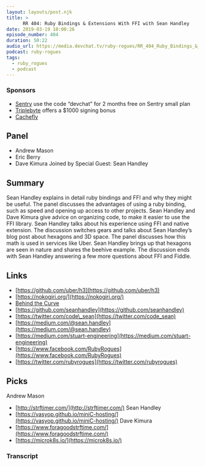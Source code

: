 ```yaml
---
layout: layouts/post.njk
title: >
      RR 404: Ruby Bindings & Extensions With FFI with Sean Handley
date: 2019-03-19 10:00:26
episode_number: 404
duration: 50:22
audio_url: https://media.devchat.tv/ruby-rogues/RR_404_Ruby_Bindings_&_Extensions_Get_In_The_C_with_Sean_Handley.mp3
podcast: ruby-rogues
tags: 
  - ruby_rogues
  - podcast
---
```


### Sponsors

- [Sentry](https://sentry.io/welcome/) use the code “devchat” for 2 months free on Sentry small plan
- [Triplebyte](https://triplebyte.com/rogues) offers a $1000 signing bonus
- [Cachefly](http://www.cachefly.com/)

## Panel

- Andrew Mason
- Eric Berry
- Dave Kimura
Joined by Special Guest: Sean Handley
## Summary
Sean Handley explains in detail ruby bindings and FFI and why they might be useful. The panel discusses the advantages of using a ruby binding, such as speed and opening up access to other projects. Sean Handley and Dave Kimura give advice on organizing code, to make it easier to use the FFI library. Sean Handley talks about his experience using FFI and native extension. The discussion switches gears and talks about Sean Handley’s blog post about hexagons and 3D space. The panel discusses how this math is used in services like Uber. Sean Handley brings up that hexagons are seen in nature and shares the beehive example. The discussion ends with Sean Handley answering a few more questions about FFI and Fiddle.
## Links

- [https://github.com/uber/h3](https://github.com/uber/h3)
- [https://nokogiri.org/](https://nokogiri.org/)
- [Behind the Curve](https://www.netflix.com/title/81015076)
- [https://github.com/seanhandley](https://github.com/seanhandley)
- [https://twitter.com/code\_sean](https://twitter.com/code_sean)
- [https://medium.com/@sean.handley](https://medium.com/@sean.handley)
- [https://medium.com/stuart-engineering](https://medium.com/stuart-engineering)
- [https://www.facebook.com/RubyRogues](https://www.facebook.com/RubyRogues)
- [https://twitter.com/rubyrogues](https://twitter.com/rubyrogues)

## Picks
Andrew Mason
- [http://strftimer.com/](http://strftimer.com/)
Sean Handley
- [https://vasyop.github.io/miniC-hosting/](https://vasyop.github.io/miniC-hosting/)
Dave Kimura
- [https://www.foragoodstrftime.com/](https://www.foragoodstrftime.com/)
- [https://microk8s.io/](https://microk8s.io/)


### Transcript


